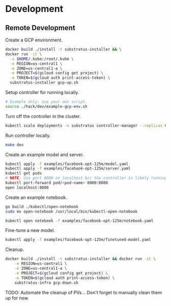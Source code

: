 # Development

## Remote Development

Create a GCP environment.

```sh
docker build ./install -t substratus-installer && \
docker run -it \
  -v $HOME/.kube:/root/.kube \
  -e REGION=us-central1 \
  -e ZONE=us-central1-a \
  -e PROJECT=$(gcloud config get project) \
  -e TOKEN=$(gcloud auth print-access-token) \
  substratus-installer gcp-up.sh
```

Setup controller for running locally.

```sh
# Example only: use your own script.
source ./hack/dev/example-gcp-env.sh
```

Turn off the controller in the cluster.

```sh
kubectl scale deployments -n substratus controller-manager --replicas 0
```

Run controller locally.

```sh
make dev
```

Create an example model and server.

```sh
kubectl apply -f examples/facebook-opt-125m/model.yaml
kubectl apply -f examples/facebook-opt-125m/server.yaml
kubectl get pods
# NOTE: Use port 8000 on localhost b/c the controller is likely running locally serving metrics on :8080 which will result in a 404 not found.
kubectl port-forward pod/<pod-name> 8000:8080
open localhost:8000
```

Create an example notebook.

```sh
go build ./kubectl/open-notebook
sudo mv open-notebook /usr/local/bin/kubectl-open-notebook
```

```sh
kubectl open notebook -f examples/facebook-opt-125m/notebook.yaml
```

Fine-tune a new model.

```sh
kubectl apply -f examples/facebook-opt-125m/finetuned-model.yaml
```

Cleanup.

```sh
docker build ./install -t substratus-installer && docker run -it \
    -e REGION=us-central1 \
    -e ZONE=us-central1-a \
    -e PROJECT=$(gcloud config get project) \
    -e TOKEN=$(gcloud auth print-access-token) \
    substratus-infra gcp-down.sh
```

TODO: Automate the cleanup of PVs... Don't forget to manually clean them up for now.
